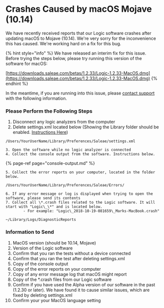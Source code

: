 # Crashes Caused by macOS Mojave \(10.14\)

We have recently received reports that our Logic software crashes after updating macOS to Mojave \(10.14\). We're very sorry for the inconvenience this has caused. We're working hard on a fix for this bug.

{% hint style="info" %}
We have released an interim fix for this issue. Before trying the steps below, please try running this version of the software for macOS:

[https://downloads.saleae.com/betas/1.2.33/Logic-1.2.33-MacOS.dmg](https://downloads.saleae.com/betas/1.2.33/Logic-1.2.33-MacOS.dmg)
{% endhint %}

In the meantime, if you are running into this issue, please [contact support](https://contact.saleae.com/hc/en-us/requests/new) with the following information.

### Please Perform the Following Steps

1. Disconnect any logic analyzers from the computer
2. Delete settings.xml located below \(Showing the Library folder should be enabled. [Instructions Here](https://discussions.apple.com/thread/8137224?answerId=8137224021#8137224021)​\)

```text
/Users/YourUserName/Library/Preferences/Saleae/settings.xml
```

    3. Open the software while no logic analyzer is connected  
    4. Collect the console output from the software. Instructions below.

{% page-ref page="console-output.md" %}

    5. Collect the error reports on your computer, located in the folder below.

```text
/Users/YourUserName/Library/Preferences/Saleae/Errors/
```

    6. If any error message or log is displayed when trying to open the software, please send its contents   
    7. Collect all \*.crash files related to the Logic software. It will start with "Logic\_\*" and is located below.  
            - For example: "Logic\_2018-10-19-081659\_Marks-MacBook.crash"

```text
~/Library/Logs/DiagnosticReports
```

### Information to Send

1. MacOS version \(should be 10.14, Mojave\)
2. Version of the Logic software
3. Confirm that you ran the tests without a device connected
4. Confirm that you ran the test after deleting settings.xml
5. Copy of the console output
6. Copy of the error reports on your computer
7. Copy of any error message log that macOS might report
8. Copy of the \*.crash files from our Logic software
9. Confirm if you have used the Alpha version of our software in the past \(1.2.30 or later\). We have found it to cause similar issues, which are fixed by deleting settings.xml
10. Confirm your your MacOS language setting

